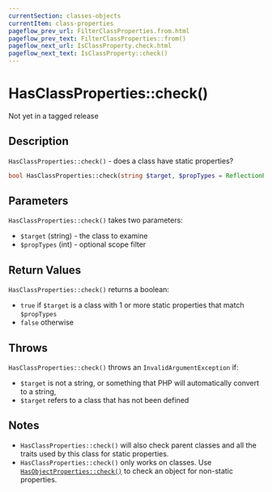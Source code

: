 ```yaml
---
currentSection: classes-objects
currentItem: class-properties
pageflow_prev_url: FilterClassProperties.from.html
pageflow_prev_text: FilterClassProperties::from()
pageflow_next_url: IsClassProperty.check.html
pageflow_next_text: IsClassProperty::check()
---
```


# HasClassProperties::check()

<div class="callout warning" markdown="1">
Not yet in a tagged release
</div>

## Description

`HasClassProperties::check()` - does a class have static properties?

```php
bool HasClassProperties::check(string $target, $propTypes = ReflectionProperty::IS_PUBLIC);
```

## Parameters

`HasClassProperties::check()` takes two parameters:

* `$target` (string) - the class to examine
* `$propTypes` (int) - optional scope filter

## Return Values

`HasClassProperties::check()` returns a boolean:

* `true` if `$target` is a class with 1 or more static properties that match `$propTypes`
* `false` otherwise

## Throws

`HasClassProperties::check()` throws an `InvalidArgumentException` if:

* `$target` is not a string, or something that PHP will automatically convert to a string,
* `$target` refers to a class that has not been defined

## Notes

* `HasClassProperties::check()` will also check parent classes and all the traits used by this class for static properties.
* `HasClassProperties::check()` only works on classes. Use [`HasObjectProperties::check()`](HasObjectProperties.html) to check an object for non-static properties.
